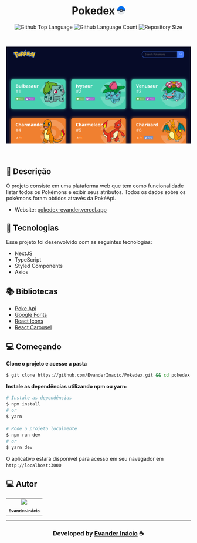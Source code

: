 <h1 align="center">
  Pokedex  <img width="22px" src="https://raw.githubusercontent.com/EvanderInacio/Pokedex/66c857c0fed355c19946747a5ed94c704984d398/public/pokeball.svg"/>
</h1>

 <p align="center">
  <img alt="Github Top Language" src="https://img.shields.io/github/languages/top/EvanderInacio/Pokedex?color=060B28">
  <img alt="Github Language Count" src="https://img.shields.io/github/languages/count/EvanderInacio/Pokedex?color=060B28">
  <img alt="Repository Size" src="https://img.shields.io/github/repo-size/EvanderInacio/Pokedex?color=060B28">
</p>

<br>

![Resultado final do projeto](https://raw.githubusercontent.com/EvanderInacio/Pokedex/main/public/preview.png)

<br>

## 📝 Descrição 

O projeto consiste em uma plataforma web que tem como funcionalidade listar todos os Pokémons e exibir seus atributos. Todos os dados sobre os pokémons foram obtidos através da PokéApi.

- Website: [pokedex-evander.vercel.app](https://pokedex-evander.vercel.app/)

## 🚀 Tecnologias

Esse projeto foi desenvolvido com as seguintes tecnologias:

- NextJS
- TypeScript
- Styled Components
- Axios

## 📚 Bibliotecas

- [Poke Api](https://pokeapi.co/)
- [Google Fonts](https://fonts.google.com/)
- [React Icons](https://react-icons.github.io/react-icons/)
- [React Carousel](https://www.npmjs.com/package/react-responsive-carousel)

 ## 💻 Começando

 **Clone o projeto e acesse a pasta**

```bash
$ git clone https://github.com/EvanderInacio/Pokedex.git && cd pokedex
```

**Instale as dependências utilizando npm ou yarn:**

```bash
# Instale as dependências
$ npm install
# or
$ yarn

# Rode o projeto localmente
$ npm run dev
# or
$ yarn dev
```

O aplicativo estará disponível para acesso em seu navegador em `http://localhost:3000`

## 💻 Autor<br>
<table>
  <tr>
    <td align="center">
      <a href="https://github.com/EvanderInacio">
        <img src="https://avatars.githubusercontent.com/u/72362299?s=96&v=4" width="100px;" /><br>
        <sub>
          <b>Evander Inácio</b>
        </sub>
      </a>
    </td>
  </tr>
</table>

-----

  <h3 align="center"> Developed by <a href="https://www.linkedin.com/in/evander-inacio/">Evander Inácio</a> ☕</h3>
